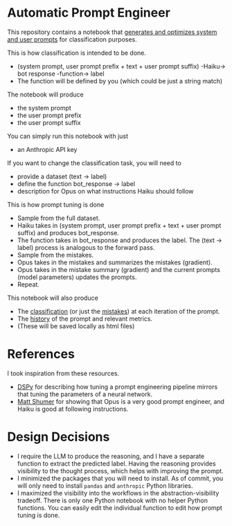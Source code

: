 # Automatic Prompt Engineer

This repository contains a notebook that [generates and optimizes system and user prompts](https://tonghuikang.github.io/automatic-prompt-engineer/html_output/prompt-history-classification.html) for classification purposes.

This is how classification is intended to be done.
- (system prompt, user prompt prefix + text + user prompt suffix) -Haiku-> bot response -function-> label
- The function will be defined by you (which could be just a string match)

The notebook will produce
- the system prompt
- the user prompt prefix
- the user prompt suffix

You can simply run this notebook with just
- an Anthropic API key

If you want to change the classification task, you will need to
- provide a dataset (text -> label)
- define the function bot_response -> label
- description for Opus on what instructions Haiku should follow

This is how prompt tuning is done
- Sample from the full dataset.
- Haiku takes in (system prompt, user prompt prefix + text + user prompt suffix) and produces bot_response.
- The function takes in bot_response and produces the label. The (text -> label) process is analogous to the forward pass.
- Sample from the mistakes.
- Opus takes in the mistakes and summarizes the mistakes (gradient).
- Opus takes in the mistake summary (gradient) and the current prompts (model parameters) updates the prompts.
- Repeat.

This notebook will also produce
- The [classification](https://tonghuikang.github.io/automatic-prompt-engineer/html_output/iteration-classification-002.html) (or just the [mistakes](https://tonghuikang.github.io/automatic-prompt-engineer/html_output/iteration-classification-002-diff.html)) at each iteration of the prompt.
- The [history](https://tonghuikang.github.io/automatic-prompt-engineer/html_output/prompt-history-classification.html) of the prompt and relevant metrics.
- (These will be saved locally as html files)


# References

I took inspiration from these resources.

- [DSPy](https://dspy-docs.vercel.app/docs/building-blocks/solving_your_task) for describing how tuning a prompt engineering pipeline mirrors that tuning the parameters of a neural network.
- [Matt Shumer](https://twitter.com/mattshumer_/status/1770942240191373770) for showing that Opus is a very good prompt engineer, and Haiku is good at following instructions.


# Design Decisions

- I require the LLM to produce the reasoning, and I have a separate function to extract the predicted label.
  Having the reasoning provides visibility to the thought process, which helps with improving the prompt.
- I minimized the packages that you will need to install.
  As of commit, you will only need to install `pandas` and `anthropic` Python libraries.
- I maximized the visibility into the workflows in the abstraction-visibility tradeoff.
  There is only one Python notebook with no helper Python functions.
  You can easily edit the individual function to edit how prompt tuning is done.

